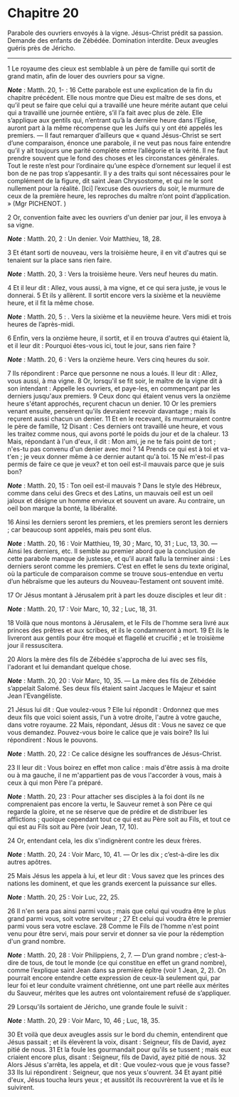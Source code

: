 # Chapitre 20

Parabole des ouvriers envoyés à la vigne.
Jésus-Christ prédit sa passion.
Demande des enfants de Zébédée.
Domination interdite.
Deux aveugles guéris près de Jéricho.

***

1 Le royaume des cieux est semblable à un père de famille qui sortit de grand matin, afin de louer des ouvriers pour sa vigne.

***Note*** :  Matth. 20, 1- : 16 Cette parabole est une explication de la fin du chapitre précédent. Elle nous montre que Dieu est maître de ses dons, et qu’il peut se faire que celui qui a travaillé une heure mérite autant que celui qui a travaillé une journée entière, s’il l’a fait avec plus de zèle. Elle s’applique aux gentils qui, n’entrant qu’à la dernière heure dans l’Eglise, auront part à la même récompense que les Juifs qui y ont été appelés les premiers. ― Il faut remarquer d’ailleurs que « quand Jésus-Christ se sert d’une comparaison, énonce une parabole, il ne veut pas nous faire entendre qu’il y ait toujours une parité complète entre l’allégorie et la vérité. Il ne faut prendre souvent que le fond des choses et les circonstances générales. Tout le reste n’est pour l’ordinaire qu’une espèce d’ornement sur lequel il est bon de ne pas trop s’appesantir. Il y a des traits qui sont nécessaires pour le complément de la figure, dit saint Jean Chrysostome, et qui ne le sont nullement pour la réalité. [Ici]
l’excuse des ouvriers du soir, le murmure de ceux de la première heure, les reproches du maître n’ont point d’application. » (Mgr PICHENOT. )

2 Or, convention faite avec les ouvriers d'un denier par jour, il les envoya à sa vigne.

***Note*** :  Matth. 20, 2 : Un denier. Voir Matthieu, 18, 28.

3 Et étant sorti de nouveau, vers la troisième heure, il en vit d'autres qui se tenaient sur la place sans rien faire.

***Note*** :  Matth. 20, 3 : Vers la troisième heure. Vers neuf heures du matin.

4 Et il leur dit : Allez, vous aussi, à ma vigne, et ce qui sera juste, je vous le donnerai. 5 Et ils y allèrent. Il sortit encore vers la sixième et la neuvième heure, et il fit la même chose.

***Note*** :  Matth. 20, 5 : . Vers la sixième et la neuvième heure. Vers midi et trois heures de l’après-midi.

6 Enfin, vers la onzième heure, il sortit, et il en trouva d'autres qui étaient là, et il leur dit : Pourquoi êtes-vous ici, tout le jour, sans rien faire ?

***Note*** :  Matth. 20, 6 : Vers la onzième heure. Vers cinq heures du soir.

7 Ils répondirent : Parce que personne ne nous a loués. Il leur dit : Allez, vous aussi, à ma vigne. 8 Or, lorsqu'il se fit soir, le maître de la vigne dit à son intendant : Appelle les ouvriers, et paye-les, en commençant par les derniers jusqu'aux premiers. 9 Ceux donc qui étaient venus vers la onzième heure s'étant approchés, reçurent chacun un denier. 10 Or les premiers venant ensuite, pensèrent qu'ils devraient recevoir davantage ; mais ils reçurent aussi chacun un denier. 11 Et en le recevant, ils murmuraient contre le père de famille, 12 Disant : Ces derniers ont travaillé une heure, et vous les traitez comme nous, qui avons porté le poids du jour et de la chaleur. 13 Mais, répondant à l'un d'eux, il dit : Mon ami, je ne te fais point de tort ; n'es-tu pas convenu d'un denier avec moi ? 14 Prends ce qui est à toi et va-t'en ; je veux donner même à ce dernier autant qu'à toi. 15 Ne m'est-il pas permis de faire ce que je veux? et ton oeil est-il mauvais parce que je suis bon?

***Note*** :  Matth. 20, 15 : Ton oeil est-il mauvais ? Dans le style des Hébreux, comme dans celui des Grecs et des Latins, un mauvais oeil est un oeil jaloux et désigne un homme envieux et souvent un avare. Au contraire, un oeil bon marque la bonté, la libéralité.

16 Ainsi les derniers seront les premiers, et les premiers seront les derniers ; car beaucoup sont appelés, mais peu sont élus.

***Note*** :  Matth. 20, 16 : Voir Matthieu, 19, 30 ; Marc, 10, 31 ; Luc, 13, 30. ― Ainsi les derniers, etc. Il semble au premier abord que la conclusion de cette parabole manque de justesse, et qu’il aurait fallu la terminer ainsi : Les derniers seront comme les premiers. C’est en effet le sens du texte original, où la particule de comparaison comme se trouve sous-entendue en vertu d’un hébraïsme que les auteurs du Nouveau-Testament ont souvent imité.


17 Or Jésus montant à Jérusalem prit à part les douze disciples et leur dit :

***Note*** :  Matth. 20, 17 : Voir Marc, 10, 32 ; Luc, 18, 31.

18 Voilà que nous montons à Jérusalem, et le Fils de l'homme sera livré aux princes des prêtres et aux scribes, et ils le condamneront à mort. 19 Et ils le livreront aux gentils pour être moqué et flagellé et crucifié ; et le troisième jour il ressuscitera.


20 Alors la mère des fils de Zébédée s'approcha de lui avec ses fils, l'adorant et lui demandant quelque chose.

***Note*** :  Matth. 20, 20 : Voir Marc, 10, 35. ― La mère des fils de Zébédée s’appelait Salomé. Ses deux fils étaient saint Jacques le Majeur et saint Jean l’Evangéliste.

21 Jésus lui dit : Que voulez-vous ? Elle lui répondit : Ordonnez que mes deux fils que voici soient assis, l'un à votre droite, l'autre à votre gauche, dans votre royaume. 22 Mais, répondant, Jésus dit : Vous ne savez ce que vous demandez. Pouvez-vous boire le calice que je vais boire? Ils lui répondirent : Nous le pouvons.

***Note*** :  Matth. 20, 22 : Ce calice désigne les souffrances de Jésus-Christ.

23 Il leur dit : Vous boirez en effet mon calice : mais d'être assis à ma droite ou à ma gauche, il ne m'appartient pas de vous l'accorder à vous, mais à ceux à qui mon Père l'a préparé.

***Note*** :  Matth. 20, 23 : Pour attacher ses disciples à la foi dont ils ne comprenaient pas encore la vertu, le Sauveur remet à son Père ce qui regarde la gloire, et ne se réserve que de prédire et de distribuer les afflictions ; quoique cependant tout ce qui est au Père soit au Fils, et tout ce qui est au Fils soit au Père (voir Jean, 17, 10).

24 Or, entendant cela, les dix s'indignèrent contre les deux frères.

***Note*** :  Matth. 20, 24 : Voir Marc, 10, 41. ― Or les dix ; c’est-à-dire les dix autres apôtres.

25 Mais Jésus les appela à lui, et leur dit : Vous savez que les princes des nations les dominent, et que les grands exercent la puissance sur elles.

***Note*** :  Matth. 20, 25 : Voir Luc, 22, 25.

26 Il n'en sera pas ainsi parmi vous ; mais que celui qui voudra être le plus grand parmi vous, soit votre serviteur ; 27 Et celui qui voudra être le premier parmi vous sera votre esclave. 28 Comme le Fils de l'homme n'est point venu pour être servi, mais pour servir et donner sa vie pour la rédemption d'un grand nombre.

***Note*** :  Matth. 20, 28 : Voir Philippiens, 2, 7. ― D’un grand nombre ; c’est-à-dire de tous, de tout le monde (ce qui constitue en effet un grand nombre), comme l’explique saint Jean dans sa première épître (voir 1 Jean, 2, 2). On pourrait encore entendre cette expression de ceux-là seulement qui, par leur foi et leur conduite vraiment chrétienne, ont une part réelle aux mérites du Sauveur, mérites que les autres ont volontairement refusé de s’appliquer.


29 Lorsqu'ils sortaient de Jéricho, une grande foule le suivit :

***Note*** :  Matth. 20, 29 : Voir Marc, 10, 46 ; Luc, 18, 35.

30 Et voilà que deux aveugles assis sur le bord du chemin, entendirent que Jésus passait ; et ils élevèrent la voix, disant : Seigneur, fils de David, ayez pitié de nous. 31 Et la foule les gourmandait pour qu'ils se tussent ; mais eux criaient encore plus, disant : Seigneur, fils de David, ayez pitié de nous. 32 Alors Jésus s'arrêta, les appela, et dit : Que voulez-vous que je vous fasse? 33 Ils lui répondirent : Seigneur, que nos yeux s'ouvrent. 34 Et ayant pitié d'eux, Jésus toucha leurs yeux ; et aussitôt ils recouvrèrent la vue et ils le suivirent.

